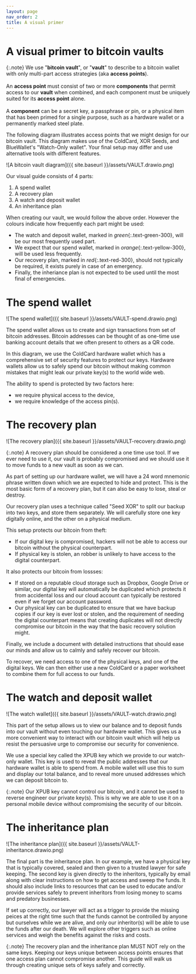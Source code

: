```yaml
---
layout: page
nav_order: 2
title: A visual primer
---
```

# A visual primer to bitcoin vaults

{:.note}
We use "**bitcoin vault**", or "**vault**" to describe to a bitcoin wallet with only multi-part access strategies (aka **access points**).\
\
An **access point** must consist of two or more **components** that permit access to our **vault** when combined, and each component must be uniquely suited for its **access point** alone.\
\
A **component** can be a secret key, a passphrase or pin, or a physical item that has been primed for a single purpose, such as a hardware wallet or a permanently marked steel plate.

The following diagram illustrates access points that we might design for our bitcoin vault. This diagram makes use of the ColdCard, XOR Seeds, and BlueWallet's "Watch-Only wallet". Your final setup may differ and use alternative tools with different features.

![A bitcoin vault diagram]({{ site.baseurl }}/assets/VAULT.drawio.png)

Our visual guide consists of 4 parts:

1. A spend wallet
2. A recovery plan
3. A watch and deposit wallet
4. An inheritance plan

When creating our vault, we would follow the above order. However the colours indicate how frequently each part might be used:

- The watch and deposit wallet, marked in *green*{:.text-green-300}, will be our most frequently used part.
- We expect that our spend wallet, marked in *orange*{:.text-yellow-300}, will be used less frequently.
- Our recovery plan, marked in *red*{:.text-red-300}, should not typically be required, it exists purely in case of an emergency.
- Finally, the inheriance plan is not expected to be used until the most final of emergencies.

# The spend wallet
![The spend wallet]({{ site.baseurl }}/assets/VAULT-spend.drawio.png)

The spend wallet allows us to create and sign transactions from set of bitcoin addresses. Bitcoin addresses can be thought of as one-time use banking account details that we often present to others as a QR code.

In this diagram, we use the ColdCard hardware wallet which has a comprehensive set of security features to protect our keys. Hardware wallets allow us to safely spend our bitcoin without making common mistakes that might leak our private key(s) to the world wide web.

The ability to spend is protected by two factors here: 
- we require physical access to the device, 
- we require knowledge of the access pin(s).

# The recovery plan
![The recovery plan]({{ site.baseurl }}/assets/VAULT-recovery.drawio.png)

{:.note}
A recovery plan should be considered a one time use tool. If we ever need to use it, our vault is probably compromised and we should use it to move funds to a new vault as soon as we can.

As part of setting up our hardware wallet, we will have a 24 word mnemonic phrase written down which we are expected to hide and protect. This is the most basic form of a recovery plan, but it can also be easy to lose, steal or destroy.

Our recovery plan uses a technique called "Seed XOR" to split our backup into two keys, and store them separately. We will carefully store one key digitally online, and the other on a physical medium.

This setup protects our bitcoin from theft:
- If our digital key is compromised, hackers will not be able to access our bitcoin without the physical counterpart.
- If physical key is stolen, an robber is unlikely to have access to the digital counterpart.

It also protects our bitcoin from lossses:

- If stored on a reputable cloud storage such as Dropbox, Google Drive or similar, our digital key will automatically be duplicated which protects it from accidental loss and our cloud account can typically be restored even if we forget our account password.
- Our physical key can be duplicated to ensure that we have backup copies if our key is ever lost or stolen, and the requirement of needing the digital counterpart means that creating duplicates will not directly compromise our bitcoin in the way that the basic recovery solution might.

Finally, we include a document with detailed instructions that should ease our minds and allow us to calmly and safely recover our bitcoin.

To recover, we need access to one of the physical keys, and one of the digital keys. We can then either use a new ColdCard or a paper worksheet to combine them for full access to our funds.

# The watch and deposit wallet
![The watch wallet]({{ site.baseurl }}/assets/VAULT-watch.drawio.png)

This part of the setup allows us to view our balance and to deposit funds into our vault without even touching our hardware wallet. This gives us a more convenient way to interact with our bitcoin vault which will help us resist the persuasive urge to compromise our security for convenience.

We use a special key called the XPUB key which we provide to our watch-only wallet. This key is used to reveal the public addresses that our hardware wallet is able to spend from. A mobile wallet will use this to sum and display our total balance, and to reveal more unused addresses which we can deposit bitcoin to.

{:.note}
Our XPUB key cannot control our bitcoin, and it cannot be used to reverse engineer our private key(s). This is why we are able to use it on a personal mobile device without compromising the security of our bitcoin.

# The inheritance plan
![The inheritance plan]({{ site.baseurl }}/assets/VAULT-inheritance.drawio.png)

The final part is the inheritance plan. In our example, we have a physical key that is typically covered, sealed and then given to a trusted lawyer for safe keeping. The second key is given directly to the inheritors, typically by email along with clear instructions on how to get access and sweep the funds. It should also include links to resources that can be used to educate and/or provide services safely to prevent inheritors from losing money to scams and predatory businesses.

If set up correctly, our lawyer will act as a trigger to provide the missing peices at the right time such that the funds cannot be controlled by anyone but ourselves while we are alive, and only our inheritor(s) will be able to use the funds after our death. We will explore other triggers such as online services and weigh the benefits against the risks and costs.

{:.note}
The recovery plan and the inheritance plan MUST NOT rely on the same keys. Keeping our keys unique between access points ensures that one access plan cannot compromise another. This guide will walk us through creating unique sets of keys safely and correctly.